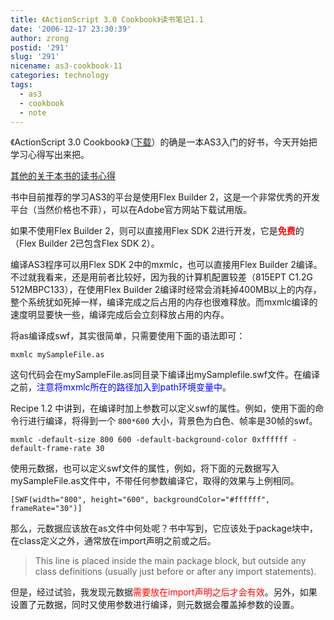 ```yaml
---
title: 《ActionScript 3.0 Cookbook》读书笔记1.1
date: '2006-12-17 23:30:39'
author: zrong
postid: '291'
slug: '291'
nicename: as3-cookbook-11
categories: technology
tags:
  - as3
  - cookbook
  - note
---
```


《ActionScript 3.0 Cookbook》（[下载](http://blog.zengrong.net/post/290.html)）的确是一本AS3入门的好书，今天开始把学习心得写出来把。

[其他的关于本书的读书心得](http://www.google.com/search?hl=zh-CN&q=ActionScript+3+cookbook+%E8%AF%BB%E4%B9%A6%E7%AC%94%E8%AE%B0&btnG=%E6%90%9C%E7%B4%A2&lr=)

书中目前推荐的学习AS3的平台是使用Flex Builder 2，这是一个非常优秀的开发平台（当然价格也不菲），可以在Adobe官方网站下载试用版。

如果不使用Flex Builder 2，则可以直接用Flex SDK 2进行开发，它是<span style="color:red;font-weight:bold;">免费</span>的（Flex Builder 2已包含Flex SDK 2）。

编译AS3程序可以用Flex SDK 2中的mxmlc，也可以直接用Flex Builder 2编译。不过就我看来，还是用前者比较好，因为我的计算机配置较差（815EPT C1.2G 512MBPC133），在使用Flex Builder 2编译时经常会消耗掉400MB以上的内存，整个系统犹如死掉一样，编译完成之后占用的内存也很难释放。而mxmlc编译的速度明显要快一些，编译完成后会立刻释放占用的内存。

将as编译成swf，其实很简单，只需要使用下面的语法即可：

<!--more-->

```
mxmlc mySampleFile.as
```

这句代码会在mySampleFile.as同目录下编译出mySamplefile.swf文件。在编译之前，<span style="color:blue">注意将mxmlc所在的路径加入到path环境变量中</span>。

Recipe 1.2 中讲到，在编译时加上参数可以定义swf的属性。例如，使用下面的命令行进行编译，将得到一个 `800*600` 大小，背景色为白色、帧率是30帧的swf。

```
mxmlc -default-size 800 600 -default-background-color 0xffffff -default-frame-rate 30
```

使用元数据，也可以定义swf文件的属性，例如，将下面的元数据写入mySampleFile.as文件中，不带任何参数编译它，取得的效果与上例相同。

```
[SWF(width="800", height="600", backgroundColor="#ffffff", frameRate="30")]
```

那么，元数据应该放在as文件中何处呢？书中写到，它应该处于package块中，在class定义之外，通常放在import声明之前或之后。

> This line is placed inside the main package block, but outside any
> class definitions (usually just before or after any import
> statements).

但是，经过试验，我发现元数据<span style="color:red">需要放在import声明之后才会有效</span>。另外，如果设置了元数据，同时又使用参数进行编译，则元数据会覆盖掉参数的设置。

